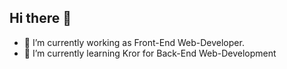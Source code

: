 ## Hi there 👋

- 🔭 I’m currently working as Front-End Web-Developer.
- 🌱 I’m currently learning Kror for Back-End Web-Development

